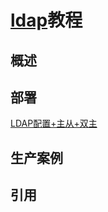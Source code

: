 # [ldap]()教程

## 概述



## 部署

[LDAP配置+主从+双主](https://www.iyunv.com/thread-158662-1-1.html)



## 生产案例







## 引用


[]()

[]()

[]()
